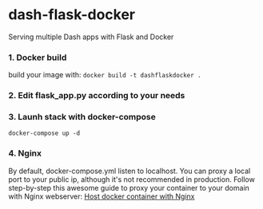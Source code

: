 # dash-flask-docker
Serving multiple Dash apps with Flask and Docker

### 1. Docker build
build your image with:
```docker build -t dashflaskdocker .```

### 2. Edit flask_app.py according to your needs

### 3. Launh stack with docker-compose 
```docker-compose up -d```

### 4. Nginx
By default, docker-compose.yml listen to localhost.
You can proxy a local port to your public ip, although it's not recommended in production.
Follow step-by-step this awesome guide to proxy your container to your domain with Nginx webserver:
[Host docker container with Nginx](https://www.digitalocean.com/community/questions/how-to-host-multiple-docker-containers-on-a-single-droplet-with-nginx-reverse-proxy)

